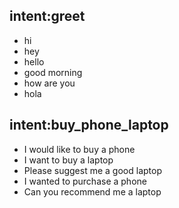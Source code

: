 ## intent:greet
- hi
- hey
- hello
- good morning
- how are you
- hola


## intent:buy_phone_laptop
- I would like to buy a phone
- I want to buy a laptop
- Please suggest me a good laptop
- I wanted to purchase a phone
- Can you recommend me a laptop
